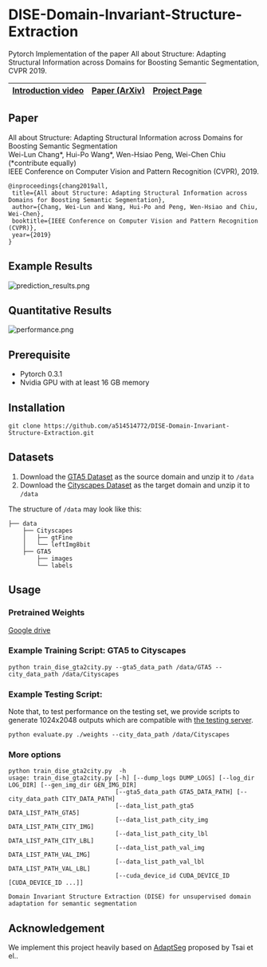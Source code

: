 # DISE-Domain-Invariant-Structure-Extraction
Pytorch Implementation of the paper All about Structure: Adapting Structural Information across Domains for Boosting Semantic Segmentation, CVPR 2019.

|[Introduction video](https://youtu.be/YnD_zQNbfK4) | [Paper (ArXiv)](https://arxiv.org/abs/1903.12212)| [Project Page](https://a514514772.github.io/DISE-Domain-Invariant-Structure-Extraction/) |
|---|---|---|
## Paper
All about Structure: Adapting Structural Information across Domains for Boosting Semantic Segmentation  
Wei-Lun Chang*, Hui-Po Wang*, Wen-Hsiao Peng, Wei-Chen Chiu (\*contribute equally)  
IEEE Conference on Computer Vision and Pattern Recognition (CVPR), 2019.
```
@inproceedings{chang2019all,
 title={All about Structure: Adapting Structural Information across Domains for Boosting Semantic Segmentation},
 author={Chang, Wei-Lun and Wang, Hui-Po and Peng, Wen-Hsiao and Chiu, Wei-Chen},
 booktitle={IEEE Conference on Computer Vision and Pattern Recognition (CVPR)},
 year={2019}
}
```
## Example Results
![prediction_results.png](examples/prediction_results.png)

## Quantitative Results
![performance.png](examples/performance.png)

## Prerequisite
- Pytorch 0.3.1  
- Nvidia GPU with at least 16 GB memory 

## Installation
```
git clone https://github.com/a514514772/DISE-Domain-Invariant-Structure-Extraction.git
```
## Datasets

1. Download the [GTA5 Dataset](https://download.visinf.tu-darmstadt.de/data/from_games/) as the source domain and unzip it to  `/data`
2. Download the [Cityscapes Dataset](https://www.cityscapes-dataset.com) as the target domain and unzip it to  `/data`

The structure of `/data` may look like this:
  ```
  ├── data
      ├── Cityscapes
      │   ├── gtFine
      │   └── leftImg8bit
      ├── GTA5
          ├── images
          └── labels
  ```
## Usage
### Pretrained Weights
[Google drive](https://drive.google.com/drive/folders/1NSPhGnTqBp6oeBd6awNs7VVTGuL1p4wP?usp=sharing)

### Example Training Script: GTA5 to Cityscapes
```
python train_dise_gta2city.py --gta5_data_path /data/GTA5 --city_data_path /data/Cityscapes
```
### Example Testing Script:
Note that, to test performance on the testing set, we provide scripts to generate 1024x2048 outputs which are compatible with [the testing server](https://www.cityscapes-dataset.com/benchmarks/#instance-level-results).
```
python evaluate.py ./weights --city_data_path /data/Cityscapes
```
### More options
```
python train_dise_gta2city.py  -h
usage: train_dise_gta2city.py [-h] [--dump_logs DUMP_LOGS] [--log_dir LOG_DIR] [--gen_img_dir GEN_IMG_DIR]
                              [--gta5_data_path GTA5_DATA_PATH] [--city_data_path CITY_DATA_PATH]
                              [--data_list_path_gta5 DATA_LIST_PATH_GTA5]
                              [--data_list_path_city_img DATA_LIST_PATH_CITY_IMG]
                              [--data_list_path_city_lbl DATA_LIST_PATH_CITY_LBL]
                              [--data_list_path_val_img DATA_LIST_PATH_VAL_IMG]
                              [--data_list_path_val_lbl DATA_LIST_PATH_VAL_LBL]
                              [--cuda_device_id CUDA_DEVICE_ID [CUDA_DEVICE_ID ...]]

Domain Invariant Structure Extraction (DISE) for unsupervised domain adaptation for semantic segmentation
```

## Acknowledgement
We implement this project heavily based on [AdaptSeg](https://github.com/wasidennis/AdaptSegNet) proposed by Tsai et el..
